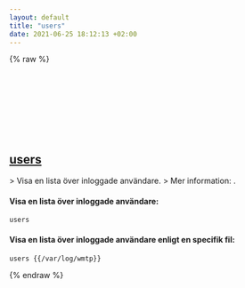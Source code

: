 ```yaml
---
layout: default
title: "users"
date: 2021-06-25 18:12:13 +02:00
---
```

{% raw %}
<h2 id="users">
  <a href="/sv/common/users.html">users</a> <a href="#users"><svg class="icon">
    <use href="/assets/images/unicode_sprite.svg#link" />
  </svg></a>
</h2>
> Visa en lista över inloggade användare.
> Mer information: <https://www.gnu.org/software/coreutils/users>.

#### Visa en lista över inloggade användare:
```shell
users
```
#### Visa en lista över inloggade användare enligt en specifik fil:
```shell
users {{/var/log/wmtp}}
```
{% endraw %}